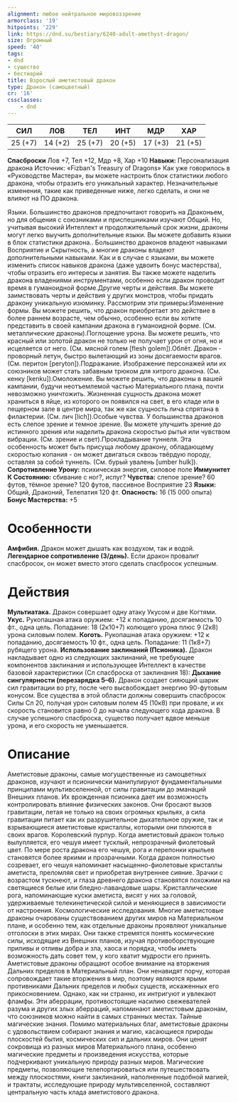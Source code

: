 ```yaml
---
alignment: любое нейтральное мировоззрение
armorclass: '19'
hitpoints: '229'
link: https://dnd.su/bestiary/6240-adult-amethyst-dragon/
size: Огромный
speed: '40'
tags:
- dnd
- существо
- бестиарий
title: Взрослый аметистовый дракон
type: Дракон (самоцветный)
cr: '16'
cssclasses:
    - dnd
---
```



| СИЛ | ЛОВ | ТЕЛ | ИНТ | МДР | ХАР |
|---|---|---|---|---|---|
| 25 (+7) | 14 (+2) | 25 (+7) | 20 (+5) | 17 (+3) | 21 (+5) |
**Спасброски** Лов +7, Тел +12, Мдр +8, Хар +10
**Навыки:** Персонализация дракона
Источник: «Fizban's Treasury of Dragons»
Как уже говорилось в «Руководстве Мастера», вы можете настроить блок статистики любого дракона, чтобы отразить его уникальный характер. Незначительные изменения, такие как приведенные ниже, легко сделать, и они не влияют на ПО дракона.

Языки. Большинство драконов предпочитают говорить на Драконьем, но для общения с союзниками и приспешниками изучают Общий. Но, учитывая высокий Интеллект и продолжительный срок жизни, драконы могут легко выучить дополнительные языки. Вы можете добавить языки в блок статистики дракона.. Большинство драконов владеют навыками Восприятие и Скрытность, а многие драконы владеют дополнительными навыками. Как и в случае с языками, вы можете изменить список навыков дракона (даже удвоить бонус мастерства), чтобы отразить его интересы и занятия. Вы также можете наделить дракона владениями инструментами, особенно если дракон проводит время в гуманоидной форме.Другие черты и действия. Вы можете заимствовать черты и действия у других монстров, чтобы придать дракону уникальную изюминку. Рассмотрим эти примеры:Изменение формы. Вы можете решить, что дракон приобретает это действие в более раннем возрасте, чем обычно, особенно если вы хотите представить в своей кампании дракона в гуманоидной форме. (См. металлические драконы).Поглощение урона. Вы можете решить, что красный или золотой дракон не только не получает урон от огня, но и исцеляется от него. (См. мясной голем [flesh golem]).Облёт. Дракон - проворный летун, быстро вылетающий из зоны досягаемости врагов. (См. перитон [peryton]).Подражание. Изображение персонажей или их союзников может стать забавным трюком для хитрого дракона. (См. кенку [kenku]).Омоложение. Вы можете решить, что драконы в вашей кампании, будучи неотъемлемой частью Материального плана, почти невозможно уничтожить. Жизненная сущность дракона может храниться в яйце, из которого он появился на свет, в его кладе или в пещерном зале в центре мира, так же как сущность лича спрятана в филактерии. (См. лич [lich]).Особые чувства. У большинства драконов есть слепое зрение и темное зрение. Вы можете улучшить зрение до истинного зрения или наделить дракона скоростью рытья или чувством вибрации. (См. зрение и свет).Прокладывание туннеля.  Эта особенность может быть присуща любому дракону, обладающему скоростью копания - он может двигаться сквозь твёрдую породу, оставляя за собой туннель. (См. бурый увалень [umber hulk]).
**Сопротивление Урону:** психическая энергия, силовое поле
**Иммунитет К Состоянию:** сбивание с ног?, испуг?
**Чувства:** слепое зрение? 60 футов, тёмное зрение? 120 футов, пассивное Восприятие 23
**Языки:** Общий, Драконий, Телепатия 120 фт.
**Опасность:** 16 (15 000 опыта)
**Бонус Мастерства:** +5


# Особенности
**Амфибия.** Дракон может дышать как воздухом, так и водой.
**Легендарное сопротивление (3/день).** Если дракон провалит спасбросок, он может вместо этого сделать спасбросок успешным.


# Действия
**Мультиатака.** Дракон совершает одну атаку Укусом и две Когтями.
**Укус.** Рукопашная атака оружием: +12 к попаданию, досягаемость 10 фт., одна цель. Попадание: 18 (2к10+7) колющего урона плюс 9 (2к8) урона силовым полем.
**Коготь.** Рукопашная атака оружием: +12 к попаданию, досягаемость 10 фт., одна цель. Попадание: 11 (1к8+7) рубящего урона.
**Использование заклинаний (Псионика).** Дракон накладывает одно из следующих заклинаний, не требующее компонентов заклинания и использующее Интеллект в качестве базовой характеристики (Сл спасброска от заклинания 18):
**Дыхание сингулярности (перезарядка 5–6).** Дракон создает сияющий шарик сил гравитации во рту, после чего высвобождает энергию 90-футовым конусом. Все существа в этой области должны совершить спасбросок Силы Сл 20, получая урон силовым полем 45 (10к8) при провале, и их скорость становится равно 0 до начала следующего хода дракона. В случае успешного спасброска, существо получает вдвое меньше урона, и его скорость не уменьшается.


# Описание
Аметистовые драконы, самые могущественные из самоцветных драконов, изучают и псионически манипулируют фундаментальными принципами мультивселенной, от силы гравитации до эманаций Внешних планов. Их врожденная псионика дает им возможность контролировать влияние физических законов. Они бросают вызов гравитации, летая не только на своих огромных крыльях, а сила гравитации питает как их разрушительное дыхательное оружие, так и взрывающиеся аметистовые кристаллы, которыми они плюются в своих врагов. Королевский пурпур. Когда аметистовый дракон только вылупляется, его чешуя имеет тусклый, непрозрачный фиолетовый цвет. По мере роста дракона его чешуя, рога и перепонки крыльев становятся более яркими и прозрачными. Когда дракон полностью созревает, его чешуя напоминает насыщенно-фиолетовые кристаллы аметиста, преломляя свет и приобретая внутреннее сияние. Зрачки с возрастом тускнеют, и глаза древнего дракона становятся похожими на светящиеся белые или бледно-лавандовые шары. Кристаллические рога, напоминающие куски аметиста, висят у них за головой, удерживаемые телекинетической силой и меняющиеся в зависимости от настроения. Космологические исследования. Многие аметистовые драконы очарованы существованием других миров на Материальном плане, и особенно тем, как отдельные драконы проявляют уникальные отголоски в этих мирах. Они также стремятся понять космические силы, исходящие из Внешних планов, изучая противоборствующие приливы и отливы добра и зла, хаоса и порядка, чтобы иметь возможность дать совет тем, у кого хватит мудрости его принять. Аметистовые драконы обращают особое внимание на вторжения Дальних пределов в Материальный план. Они ненавидят порчу, которая сопровождает такие вторжения в мир, поэтому являются ярыми противниками Дальних пределов и любых существ, искаженных его прикосновением. Однако, как ни странно, их интригуют и увлекают фламфы. Эти аберрации, противостоящие насилию свежевателей разума и других злых аберраций, напоминают аметистовым драконам, что союзников можно найти в самых странных местах. Тайные магические знания. Помимо материальных благ, аметистовые драконы с удовольствием собирают знания и магию, касающиеся природы плоскостей бытия, космических сил и дальних миров. Они ценят сокровища из разных миров Материального плана, особенно магические предметы и произведения искусства, которые подчеркивают уникальную природу разных миров. Магические предметы, позволяющие телепортироваться или путешествовать между плоскостями, книги заклинаний, наполненные подобной магией, и трактаты, исследующие природу мультивселенной, составляют центральную часть клада аметистового дракона.